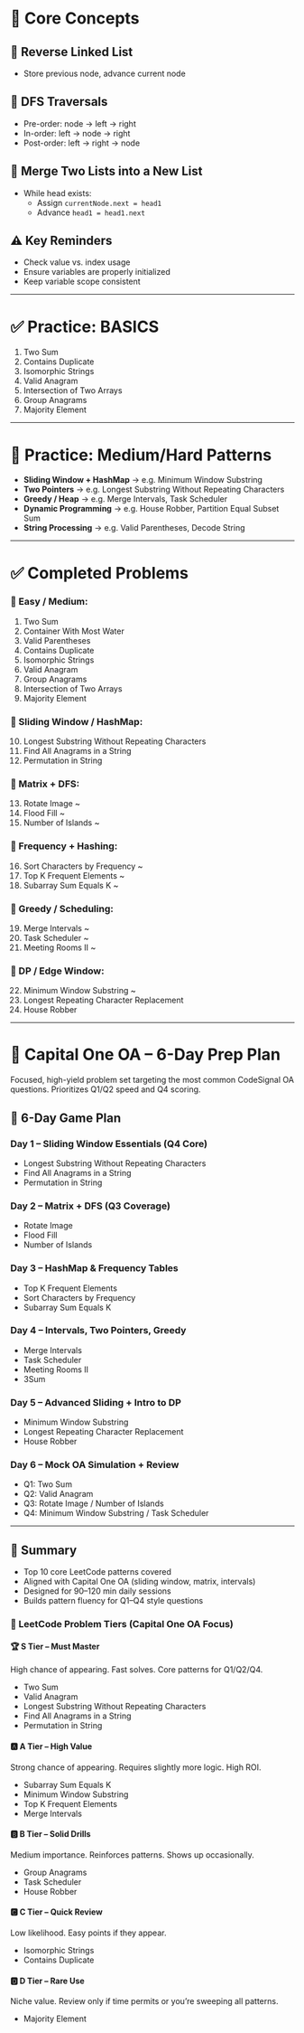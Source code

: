 # 🧠 Core Concepts

## 🔄 Reverse Linked List
- Store previous node, advance current node

## 🌳 DFS Traversals
- Pre-order: node → left → right  
- In-order: left → node → right  
- Post-order: left → right → node  

## 🔗 Merge Two Lists into a New List
- While head exists:
  - Assign `currentNode.next = head1`
  - Advance `head1 = head1.next`

## ⚠️ Key Reminders

- Check value vs. index usage  
- Ensure variables are properly initialized  
- Keep variable scope consistent  

---

# ✅ Practice: BASICS

1. Two Sum  
2. Contains Duplicate  
3. Isomorphic Strings  
4. Valid Anagram  
5. Intersection of Two Arrays  
6. Group Anagrams  
7. Majority Element  

---

# 🧠 Practice: Medium/Hard Patterns

- **Sliding Window + HashMap** → e.g. Minimum Window Substring  
- **Two Pointers** → e.g. Longest Substring Without Repeating Characters  
- **Greedy / Heap** → e.g. Merge Intervals, Task Scheduler  
- **Dynamic Programming** → e.g. House Robber, Partition Equal Subset Sum  
- **String Processing** → e.g. Valid Parentheses, Decode String  

---

# ✅ Completed Problems

### 🔹 Easy / Medium:
1. Two Sum  
2. Container With Most Water  
3. Valid Parentheses  
4. Contains Duplicate  
5. Isomorphic Strings  
6. Valid Anagram  
7. Group Anagrams  
8. Intersection of Two Arrays  
9. Majority Element  

### 🔹 Sliding Window / HashMap:
10. Longest Substring Without Repeating Characters  
11. Find All Anagrams in a String  
12. Permutation in String  

### 🔹 Matrix + DFS:
13. Rotate Image ~  
14. Flood Fill ~  
15. Number of Islands ~  

### 🔹 Frequency + Hashing:
16. Sort Characters by Frequency ~  
17. Top K Frequent Elements ~  
18. Subarray Sum Equals K ~  

### 🔹 Greedy / Scheduling:
19. Merge Intervals ~  
20. Task Scheduler ~  
21. Meeting Rooms II ~  

### 🔹 DP / Edge Window:
22. Minimum Window Substring ~  
23. Longest Repeating Character Replacement  
24. House Robber  

---

# 💼 Capital One OA – 6-Day Prep Plan

Focused, high-yield problem set targeting the most common CodeSignal OA questions. Prioritizes Q1/Q2 speed and Q4 scoring.

## 📅 6-Day Game Plan

### Day 1 – Sliding Window Essentials (Q4 Core)
- Longest Substring Without Repeating Characters  
- Find All Anagrams in a String  
- Permutation in String  

### Day 2 – Matrix + DFS (Q3 Coverage)
- Rotate Image  
- Flood Fill  
- Number of Islands  

### Day 3 – HashMap & Frequency Tables
- Top K Frequent Elements  
- Sort Characters by Frequency  
- Subarray Sum Equals K  

### Day 4 – Intervals, Two Pointers, Greedy
- Merge Intervals  
- Task Scheduler  
- Meeting Rooms II  
- 3Sum  

### Day 5 – Advanced Sliding + Intro to DP
- Minimum Window Substring  
- Longest Repeating Character Replacement  
- House Robber  

### Day 6 – Mock OA Simulation + Review
- Q1: Two Sum  
- Q2: Valid Anagram  
- Q3: Rotate Image / Number of Islands  
- Q4: Minimum Window Substring / Task Scheduler  

---

## 🧠 Summary

- Top 10 core LeetCode patterns covered  
- Aligned with Capital One OA (sliding window, matrix, intervals)  
- Designed for 90–120 min daily sessions  
- Builds pattern fluency for Q1–Q4 style questions


### 🧩 LeetCode Problem Tiers (Capital One OA Focus)

#### 🏆 S Tier – Must Master  
High chance of appearing. Fast solves. Core patterns for Q1/Q2/Q4.

- Two Sum  
- Valid Anagram  
- Longest Substring Without Repeating Characters  
- Find All Anagrams in a String  
- Permutation in String  

#### 🅰️ A Tier – High Value  
Strong chance of appearing. Requires slightly more logic. High ROI.

- Subarray Sum Equals K  
- Minimum Window Substring  
- Top K Frequent Elements  
- Merge Intervals  

#### 🅱️ B Tier – Solid Drills  
Medium importance. Reinforces patterns. Shows up occasionally.

- Group Anagrams  
- Task Scheduler  
- House Robber  

#### 🅲 C Tier – Quick Review  
Low likelihood. Easy points if they appear.

- Isomorphic Strings  
- Contains Duplicate  

#### 🅳 D Tier – Rare Use  
Niche value. Review only if time permits or you’re sweeping all patterns.

- Majority Element  
